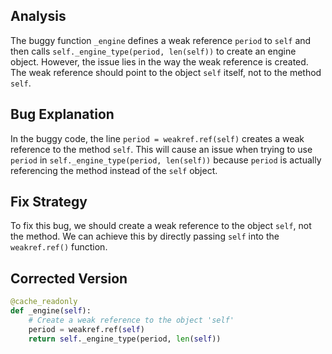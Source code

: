 ## Analysis
The buggy function `_engine` defines a weak reference `period` to `self` and then calls `self._engine_type(period, len(self))` to create an engine object. However, the issue lies in the way the weak reference is created. The weak reference should point to the object `self` itself, not to the method `self`.

## Bug Explanation
In the buggy code, the line `period = weakref.ref(self)` creates a weak reference to the method `self`. This will cause an issue when trying to use `period` in `self._engine_type(period, len(self))` because `period` is actually referencing the method instead of the `self` object.

## Fix Strategy
To fix this bug, we should create a weak reference to the object `self`, not the method. We can achieve this by directly passing `self` into the `weakref.ref()` function.

## Corrected Version
```python
@cache_readonly
def _engine(self):
    # Create a weak reference to the object 'self'
    period = weakref.ref(self)
    return self._engine_type(period, len(self))
```